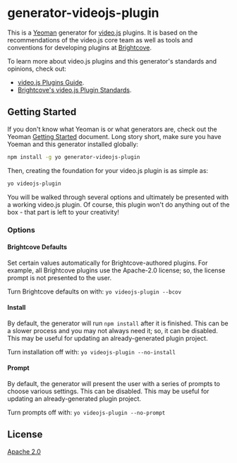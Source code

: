 # generator-videojs-plugin

This is a [Yeoman](http://yeoman.io) generator for [video.js](http://videojs.com) plugins. It is based on the recommendations of the video.js core team as well as tools and conventions for developing plugins at [Brightcove](https://www.brightcove.com).

To learn more about video.js plugins and this generator's standards and opinions, check out:

- [video.js Plugins Guide](https://github.com/videojs/video.js/blob/master/docs/guides/plugins.md).
- [Brightcove's video.js Plugin Standards](https://github.com/videojs/generator-videojs-plugin/generators/app/templates/docs/_standards.md).

## Getting Started

If you don't know what Yeoman is or what generators are, check out the Yeoman [Getting Started](http://yeoman.io/learning/index.html) document. Long story short, make sure you have Yoeman and this generator installed globally:

```bash
npm install -g yo generator-videojs-plugin
```

Then, creating the foundation for your video.js plugin is as simple as:

```bash
yo videojs-plugin
```

You will be walked through several options and ultimately be presented with a working video.js plugin. Of course, this plugin won't do anything out of the box - that part is left to your creativity!

### Options

#### Brightcove Defaults

Set certain values automatically for Brightcove-authored plugins. For example, all Brightcove plugins use the Apache-2.0 license; so, the license prompt is not presented to the user.

Turn Brightcove defaults on with: `yo videojs-plugin --bcov`

#### Install

By default, the generator will run `npm install` after it is finished. This can be a slower process and you may not always need it; so, it can be disabled. This may be useful for updating an already-generated plugin project.

Turn installation off with: `yo videojs-plugin --no-install`

#### Prompt

By default, the generator will present the user with a series of prompts to choose various settings. This can be disabled. This may be useful for updating an already-generated plugin project.

Turn prompts off with: `yo videojs-plugin --no-prompt`

## License

[Apache 2.0](LICENSE)
